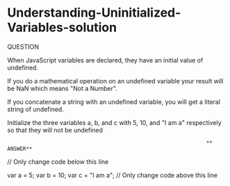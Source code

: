 # Understanding-Uninitialized-Variables-solution
QUESTION


When JavaScript variables are declared, they have an initial value of undefined.

If you do a mathematical operation on an undefined variable your result will be NaN which means "Not a Number".

If you concatenate a string with an undefined variable, you will get a literal string of undefined.

Initialize the three variables a, b, and c with 5, 10, and "I am a" respectively so that they will not be undefined


                                                                    ** ANSWER**

// Only change code below this line

var a = 5;
var b = 10;
var c = "I am a";
// Only change code above this line
